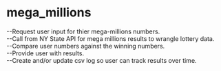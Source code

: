 # mega_millions
--Request user input for thier mega-millions numbers. <br>
--Call from NY State API for mega millions results to wrangle lottery data.<br>
--Compare user numbers against the winning numbers.<br>
--Provide user with results.<br>
--Create and/or update csv log so user can track results over time.<br>
